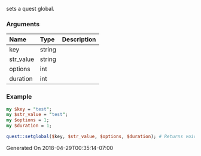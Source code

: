 sets a quest global.
### Arguments
**Name**|**Type**|**Description**
:---|:---|:---
key|string|
str_value|string|
options|int|
duration|int|

### Example

```perl
my $key = "test";
my $str_value = "test";
my $options = 1;
my $duration = 1;

quest::setglobal($key, $str_value, $options, $duration); # Returns void
```


Generated On 2018-04-29T00:35:14-07:00